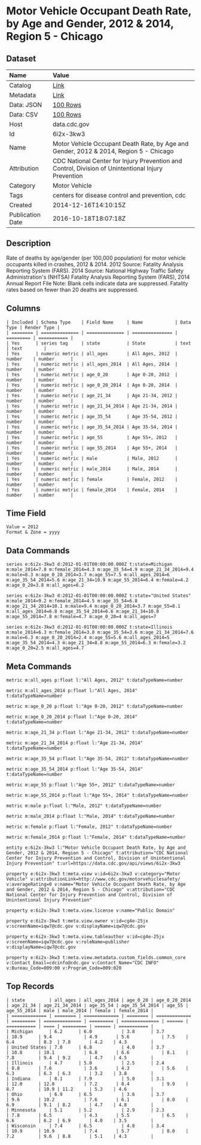# Motor Vehicle Occupant Death Rate, by Age and Gender, 2012 & 2014, Region 5 - Chicago

## Dataset

| Name | Value |
| :--- | :---- |
| Catalog | [Link](https://catalog.data.gov/dataset/motor-vehicle-occupant-death-rate-by-age-and-gender-2012-region-5-chicago) |
| Metadata | [Link](https://data.cdc.gov/api/views/6i2x-3kw3) |
| Data: JSON | [100 Rows](https://data.cdc.gov/api/views/6i2x-3kw3/rows.json?max_rows=100) |
| Data: CSV | [100 Rows](https://data.cdc.gov/api/views/6i2x-3kw3/rows.csv?max_rows=100) |
| Host | data.cdc.gov |
| Id | 6i2x-3kw3 |
| Name | Motor Vehicle Occupant Death Rate, by Age and Gender, 2012 & 2014, Region 5 - Chicago |
| Attribution | CDC National Center for Injury Prevention and Control, Division of Unintentional Injury Prevention |
| Category | Motor Vehicle |
| Tags | centers for disease control and prevention, cdc |
| Created | 2014-12-16T14:10:15Z |
| Publication Date | 2016-10-18T18:07:18Z |

## Description

Rate of deaths by age/gender (per 100,000 population) for motor vehicle occupants killed in crashes, 2012 & 2014. 2012 Source: Fatality Analysis Reporting System (FARS). 2014 Source: National Highway Traffic Safety Administration's (NHTSA) Fatality Analysis Reporting System (FARS), 2014 Annual Report File Note: Blank cells indicate data are suppressed. Fatality rates based on fewer than 20 deaths are suppressed.

## Columns

```ls
| Included | Schema Type    | Field Name     | Name            | Data Type | Render Type |
| ======== | ============== | ============== | =============== | ========= | =========== |
| Yes      | series tag     | state          | State           | text      | text        |
| Yes      | numeric metric | all_ages       | All Ages, 2012  | number    | number      |
| Yes      | numeric metric | all_ages_2014  | All Ages, 2014  | number    | number      |
| Yes      | numeric metric | age_0_20       | Age 0-20, 2012  | number    | number      |
| Yes      | numeric metric | age_0_20_2014  | Age 0-20, 2014  | number    | number      |
| Yes      | numeric metric | age_21_34      | Age 21-34, 2012 | number    | number      |
| Yes      | numeric metric | age_21_34_2014 | Age 21-34, 2014 | number    | number      |
| Yes      | numeric metric | age_35_54      | Age 35-54, 2012 | number    | number      |
| Yes      | numeric metric | age_35_54_2014 | Age 35-54, 2014 | number    | number      |
| Yes      | numeric metric | age_55         | Age 55+, 2012   | number    | number      |
| Yes      | numeric metric | age_55_2014    | Age 55+, 2014   | number    | number      |
| Yes      | numeric metric | male           | Male, 2012      | number    | number      |
| Yes      | numeric metric | male_2014      | Male, 2014      | number    | number      |
| Yes      | numeric metric | female         | Female, 2012    | number    | number      |
| Yes      | numeric metric | female_2014    | Female, 2014    | number    | number      |
```

## Time Field

```ls
Value = 2012
Format & Zone = yyyy
```

## Data Commands

```ls
series e:6i2x-3kw3 d:2012-01-01T00:00:00.000Z t:state=Michigan m:male_2014=7.8 m:female_2014=4.3 m:age_35_54=4.9 m:age_21_34_2014=9.4 m:male=8.3 m:age_0_20_2014=3.7 m:age_55=7.5 m:all_ages_2014=6 m:age_35_54_2014=5.6 m:age_21_34=10.9 m:age_55_2014=6.4 m:female=4.2 m:age_0_20=3.8 m:all_ages=6.2

series e:6i2x-3kw3 d:2012-01-01T00:00:00.000Z t:state="United States" m:male_2014=9.2 m:female_2014=4.5 m:age_35_54=6.8 m:age_21_34_2014=10.1 m:male=9.4 m:age_0_20_2014=3.7 m:age_55=8.1 m:all_ages_2014=6.8 m:age_35_54_2014=6.6 m:age_21_34=10.8 m:age_55_2014=7.8 m:female=4.7 m:age_0_20=4 m:all_ages=7

series e:6i2x-3kw3 d:2012-01-01T00:00:00.000Z t:state=Illinois m:male_2014=6.3 m:female_2014=3.8 m:age_35_54=3.6 m:age_21_34_2014=7.6 m:male=6.3 m:age_0_20_2014=2.4 m:age_55=5.6 m:all_ages_2014=5 m:age_35_54_2014=4.3 m:age_21_34=8.8 m:age_55_2014=6.3 m:female=3.2 m:age_0_20=2.5 m:all_ages=4.7
```

## Meta Commands

```ls
metric m:all_ages p:float l:"All Ages, 2012" t:dataTypeName=number

metric m:all_ages_2014 p:float l:"All Ages, 2014" t:dataTypeName=number

metric m:age_0_20 p:float l:"Age 0-20, 2012" t:dataTypeName=number

metric m:age_0_20_2014 p:float l:"Age 0-20, 2014" t:dataTypeName=number

metric m:age_21_34 p:float l:"Age 21-34, 2012" t:dataTypeName=number

metric m:age_21_34_2014 p:float l:"Age 21-34, 2014" t:dataTypeName=number

metric m:age_35_54 p:float l:"Age 35-54, 2012" t:dataTypeName=number

metric m:age_35_54_2014 p:float l:"Age 35-54, 2014" t:dataTypeName=number

metric m:age_55 p:float l:"Age 55+, 2012" t:dataTypeName=number

metric m:age_55_2014 p:float l:"Age 55+, 2014" t:dataTypeName=number

metric m:male p:float l:"Male, 2012" t:dataTypeName=number

metric m:male_2014 p:float l:"Male, 2014" t:dataTypeName=number

metric m:female p:float l:"Female, 2012" t:dataTypeName=number

metric m:female_2014 p:float l:"Female, 2014" t:dataTypeName=number

entity e:6i2x-3kw3 l:"Motor Vehicle Occupant Death Rate, by Age and Gender, 2012 & 2014, Region 5 - Chicago" t:attribution="CDC National Center for Injury Prevention and Control, Division of Unintentional Injury Prevention" t:url=https://data.cdc.gov/api/views/6i2x-3kw3

property e:6i2x-3kw3 t:meta.view v:id=6i2x-3kw3 v:category="Motor Vehicle" v:attributionLink=http://www.cdc.gov/motorvehiclesafety/ v:averageRating=0 v:name="Motor Vehicle Occupant Death Rate, by Age and Gender, 2012 & 2014, Region 5 - Chicago" v:attribution="CDC National Center for Injury Prevention and Control, Division of Unintentional Injury Prevention"

property e:6i2x-3kw3 t:meta.view.license v:name="Public Domain"

property e:6i2x-3kw3 t:meta.view.owner v:id=cg4e-25jx v:screenName=iqw7@cdc.gov v:displayName=iqw7@cdc.gov

property e:6i2x-3kw3 t:meta.view.tableauthor v:id=cg4e-25jx v:screenName=iqw7@cdc.gov v:roleName=publisher v:displayName=iqw7@cdc.gov

property e:6i2x-3kw3 t:meta.view.metadata.custom_fields.common_core v:Contact_Email=cdcinfo@cdc.gov v:Contact_Name="CDC INFO" v:Bureau_Code=009:00 v:Program_Code=009:020
```

## Top Records

```ls
| state         | all_ages | all_ages_2014 | age_0_20 | age_0_20_2014 | age_21_34 | age_21_34_2014 | age_35_54 | age_35_54_2014 | age_55 | age_55_2014 | male | male_2014 | female | female_2014 | 
| ============= | ======== | ============= | ======== | ============= | ========= | ============== | ========= | ============== | ====== | =========== | ==== | ========= | ====== | =========== | 
| Michigan      | 6.2      | 6.0           | 3.8      | 3.7           | 10.9      | 9.4            | 4.9       | 5.6            | 7.5    | 6.4         | 8.3  | 7.8       | 4.2    | 4.3         | 
| United States | 7.0      | 6.8           | 4.0      | 3.7           | 10.8      | 10.1           | 6.8       | 6.6            | 8.1    | 7.8         | 9.4  | 9.2       | 4.7    | 4.5         | 
| Illinois      | 4.7      | 5.0           | 2.5      | 2.4           | 8.8       | 7.6            | 3.6       | 4.3            | 5.6    | 6.3         | 6.3  | 6.3       | 3.2    | 3.8         | 
| Indiana       | 8.1      | 7.9           | 5.0      | 3.1           | 12.0      | 12.8           | 7.2       | 8.4            | 9.9    | 8.7         | 10.9 | 11.2      | 5.3    | 4.6         | 
| Ohio          | 6.9      | 6.5           | 3.6      | 3.7           | 9.6       | 10.2           | 7.6       | 6.1            | 8.0    | 6.9         | 9.1  | 8.2       | 4.7    | 4.8         | 
| Minnesota     | 5.1      | 5.2           | 2.9      | 2.3           | 7.8       | 6.5            | 4.3       | 5.5            | 6.5    | 6.6         | 6.2  | 6.9       | 4.0    | 3.5         | 
| Wisconsin     | 7.4      | 6.5           | 4.8      | 3.4           | 10.9      | 10.9           | 7.4       | 5.7            | 8.0    | 7.2         | 9.6  | 8.8       | 5.1    | 4.3         | 
```